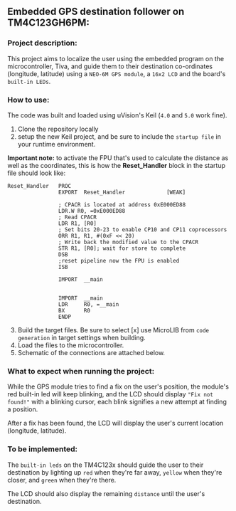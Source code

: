 
## Embedded GPS destination follower on TM4C123GH6PM:
### Project description:

This project aims to localize the user using the embedded program on the microcontroller, Tiva, and guide them to their destination co-ordinates (longitude, latitude) using a `NEO-6M GPS module`, a `16x2 LCD` and the board's `built-in LEDs`.

### How to use:
The code was built and loaded using uVision's Keil (`4.0` and `5.0` work fine).

1. Clone the repository locally
2. setup the new Keil project, and be sure to include the `startup file` in your runtime environment.
  
  
__Important note:__ to activate the FPU that's used to calculate the distance as well as the coordinates, this is how the __Reset_Handler__ block in the startup file should look like:
```assembly 
Reset_Handler   PROC
                EXPORT  Reset_Handler             [WEAK]
                
				; CPACR is located at address 0xE000ED88
				LDR.W R0, =0xE000ED88
				; Read CPACR
				LDR R1, [R0]
				; Set bits 20-23 to enable CP10 and CP11 coprocessors
				ORR R1, R1, #(0xF << 20)
				; Write back the modified value to the CPACR
				STR R1, [R0]; wait for store to complete
				DSB
				;reset pipeline now the FPU is enabled
				ISB				
				
                IMPORT  __main
               
                
                IMPORT  __main
                LDR     R0, =__main
                BX      R0
                ENDP
```
3. Build the target files. Be sure to select [x] use MicroLIB from `code generation` in target settings when building.
4. Load the files to the microcontroller.
5. Schematic of the connections are attached below.
  

### What to expect when running the project:
While the GPS module tries to find a fix on the user's position, the module's red built-in led will keep blinking, and the LCD should display `"Fix not found!"` with a blinking cursor, each blink signifies a new attempt at finding a position.

After a fix has been found, the LCD will display the user's current location (longitude, latitude).

### To be implemented:
The `built-in leds` on the TM4C123x should guide the user to their destination by lighting up `red` when they're far away, `yellow` when they're closer, and `green` when they're there. 
  
The LCD should also display the remaining `distance` until the user's destination.